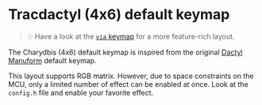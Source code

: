 # Tracdactyl (4x6) default keymap

> :bulb: Have a look at the [`via` keymap](../via) for a more feature-rich layout.

The Charydbis (4x6) default keymap is inspired from the original [Dactyl Manuform](../../../../../handwired/dactyl_manuform) default keymap.

This layout supports RGB matrix. However, due to space constraints on the MCU, only a limited number of effect can be enabled at once. Look at the `config.h` file and enable your favorite effect.

